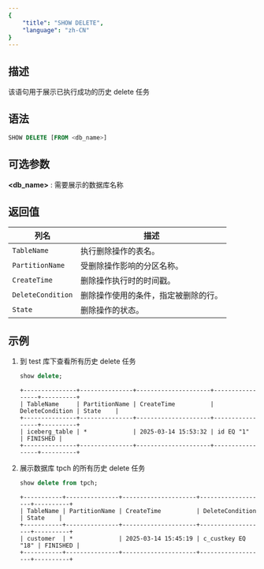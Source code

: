 ```yaml
---
{
    "title": "SHOW DELETE",
    "language": "zh-CN"
}
---
```


## 描述

该语句用于展示已执行成功的历史 delete 任务

## 语法

```sql
SHOW DELETE [FROM <db_name>]
```

## 可选参数
**<db_name>** : 需要展示的数据库名称

## 返回值
| 列名               | 描述                                                         |
|-------------------|------------------------------------------------------------|
| `TableName`       | 执行删除操作的表名。                                         |
| `PartitionName`   | 受删除操作影响的分区名称。                                   |
| `CreateTime`      | 删除操作执行时的时间戳。                                     |
| `DeleteCondition` | 删除操作使用的条件，指定被删除的行。                         |
| `State`           | 删除操作的状态。                                             |


## 示例
1. 到 test 库下查看所有历史 delete 任务
    ```sql
    show delete;
    ```
    ```text
    +---------------+---------------+---------------------+-----------------+----------+
    | TableName     | PartitionName | CreateTime          | DeleteCondition | State    |
    +---------------+---------------+---------------------+-----------------+----------+
    | iceberg_table | *             | 2025-03-14 15:53:32 | id EQ "1"       | FINISHED |
    +---------------+---------------+---------------------+-----------------+----------+
    ```

2. 展示数据库 tpch 的所有历史 delete 任务

    ```sql
    show delete from tpch;
    ```
    ```text
    +-----------+---------------+---------------------+-------------------+----------+
    | TableName | PartitionName | CreateTime          | DeleteCondition   | State    |
    +-----------+---------------+---------------------+-------------------+----------+
    | customer  | *             | 2025-03-14 15:45:19 | c_custkey EQ "18" | FINISHED |
    +-----------+---------------+---------------------+-------------------+----------+
    ```

